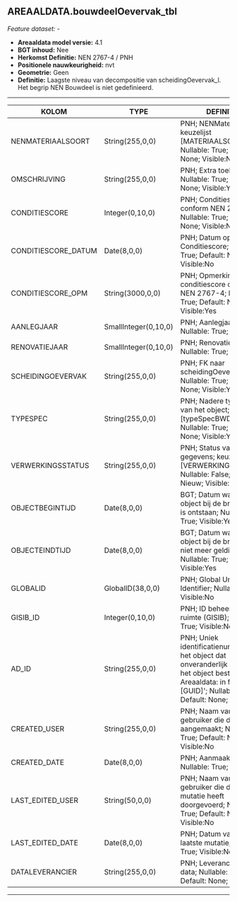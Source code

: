 ## AREAALDATA.bouwdeelOevervak_tbl

*Feature dataset: -*

* __Areaaldata model versie:__ 4.1
* __BGT inhoud:__ Nee
* __Herkomst Definitie:__ NEN 2767-4 / PNH
* __Positionele nauwkeurigheid:__ nvt
* __Geometrie:__ Geen
* __Definitie:__ Laagste niveau van decompositie van scheidingOevervak_l. Het begrip NEN Bouwdeel is niet gedefinieerd.


***

|KOLOM                               |TYPE                    |DEFINITIE|
|------                              |----                    |-----    |
|NENMATERIAALSOORT                   |String(255,0,0)         |PNH; NENMateriaalsoort; keuzelijst [MATERIAALSOORT]; Nullable: True; Default: None; Visible:No|
|OMSCHRIJVING                        |String(255,0,0)         |PNH; Extra toelichting; Nullable: True; Default: None; Visible:Yes|
|CONDITIESCORE                       |Integer(0,10,0)         |PNH; Conditiescore conform NEN 2767-4; Nullable: True; Default: None; Visible:No|
|CONDITIESCORE_DATUM                 |Date(8,0,0)             |PNH; Datum opname Conditiescore; Nullable: True; Default: None; Visible:No|
|CONDITIESCORE_OPM                   |String(3000,0,0)        |PNH; Opmerking bij conditiescore conform NEN 2767-4; Nullable: True; Default: None; Visible:Yes|
|AANLEGJAAR                          |SmallInteger(0,10,0)    |PNH; Aanlegjaar; Nullable: True; Visible:No|
|RENOVATIEJAAR                       |SmallInteger(0,10,0)    |PNH; Renovatiejaar; Nullable: True; Visible:No|
|SCHEIDINGOEVERVAK                   |String(255,0,0)         |PNH; FK naar scheidingOevervak_l; Nullable: True; Default: None; Visible:Yes|
|TYPESPEC                            |String(255,0,0)         |PNH; Nadere typering van het object; keuzelijst [typeSpecBWD]; Nullable: True; Default: None; Visible:Yes|
|VERWERKINGSSTATUS                   |String(255,0,0)         |PNH; Status van de gegevens; keuzelijst [VERWERKINGSSTATUS]; Nullable: False; Default: Nieuw; Visible:Yes|
|OBJECTBEGINTIJD                     |Date(8,0,0)             |BGT; Datum waarop het object bij de bronhouder is ontstaan; Nullable: True; Visible:Yes|
|OBJECTEINDTIJD                      |Date(8,0,0)             |BGT; Datum waarop het object bij de bronhouder niet meer geldig is; Nullable: True; Visible:Yes|
|GLOBALID                            |GlobalID(38,0,0)        |PNH; Global Unique Identifier; Nullable: False; Visible:No|
|GISIB_ID                            |Integer(0,10,0)         |PNH; ID beheer openbare ruimte (GISIB); Nullable: True; Visible:No|
|AD_ID                               |String(255,0,0)         |PNH; Uniek identificatienummer voor het object dat onveranderlijk is zolang het object bestaat in Areaaldata: in format 'AD.[GUID]'; Nullable: False; Default: None; Visible:Yes|
|CREATED_USER                        |String(255,0,0)         |PNH; Naam van gebruiker die de rij heeft aangemaakt; Nullable: True; Default: None; Visible:No|
|CREATED_DATE                        |Date(8,0,0)             |PNH; Aanmaakdatum; Nullable: True; Visible:No|
|LAST_EDITED_USER                    |String(50,0,0)          |PNH; Naam van gebruiker die de laatste mutatie heeft doorgevoerd; Nullable: True; Default: None; Visible:No|
|LAST_EDITED_DATE                    |Date(8,0,0)             |PNH; Datum van de laatste mutatie; Nullable: True; Visible:No|
|DATALEVERANCIER                     |String(255,0,0)         |PNH; Leverancier van de data; Nullable: True; Default: None; Visible:No|


***


